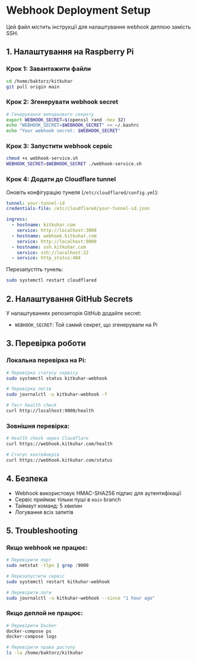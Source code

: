 # Webhook Deployment Setup

Цей файл містить інструкції для налаштування webhook деплою замість SSH.

## 1. Налаштування на Raspberry Pi

### Крок 1: Завантажити файли
```bash
cd /home/baktorz/kitkuhar
git pull origin main
```

### Крок 2: Згенерувати webhook secret
```bash
# Генерування випадкового секрету
export WEBHOOK_SECRET=$(openssl rand -hex 32)
echo "WEBHOOK_SECRET=$WEBHOOK_SECRET" >> ~/.bashrc
echo "Your webhook secret: $WEBHOOK_SECRET"
```

### Крок 3: Запустити webhook сервіс
```bash
chmod +x webhook-service.sh
WEBHOOK_SECRET=$WEBHOOK_SECRET ./webhook-service.sh
```

### Крок 4: Додати до Cloudflare tunnel
Оновіть конфігурацію тунеля (`/etc/cloudflared/config.yml`):
```yaml
tunnel: your-tunnel-id
credentials-file: /etc/cloudflared/your-tunnel-id.json

ingress:
  - hostname: kitkuhar.com
    service: http://localhost:3000
  - hostname: webhook.kitkuhar.com
    service: http://localhost:9000
  - hostname: ssh.kitkuhar.com
    service: ssh://localhost:22
  - service: http_status:404
```

Перезапустіть тунель:
```bash
sudo systemctl restart cloudflared
```

## 2. Налаштування GitHub Secrets

У налаштуваннях репозиторія GitHub додайте secret:
- `WEBHOOK_SECRET`: Той самий секрет, що згенерували на Pi

## 3. Перевірка роботи

### Локальна перевірка на Pi:
```bash
# Перевірка статусу сервісу
sudo systemctl status kitkuhar-webhook

# Перевірка логів
sudo journalctl -u kitkuhar-webhook -f

# Тест health check
curl http://localhost:9000/health
```

### Зовнішня перевірка:
```bash
# Health check через Cloudflare
curl https://webhook.kitkuhar.com/health

# Статус контейнерів
curl https://webhook.kitkuhar.com/status
```

## 4. Безпека

- Webhook використовує HMAC-SHA256 підпис для аутентифікації
- Сервіс приймає тільки пуші в `main` branch  
- Таймаут команд: 5 хвилин
- Логування всіх запитів

## 5. Troubleshooting

### Якщо webhook не працює:
```bash
# Перевірити порт
sudo netstat -tlpn | grep :9000

# Перезапустити сервіс  
sudo systemctl restart kitkuhar-webhook

# Перевірити логи
sudo journalctl -u kitkuhar-webhook --since "1 hour ago"
```

### Якщо деплой не працює:
```bash
# Перевірити Docker
docker-compose ps
docker-compose logs

# Перевірити права доступу
ls -la /home/baktorz/kitkuhar
```